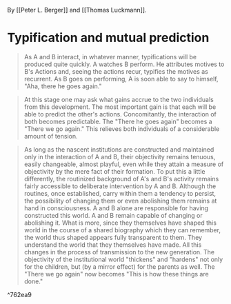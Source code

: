 By [[Peter L. Berger]] and [[Thomas Luckmann]].

# Typification and mutual prediction

> As A and B interact, in whatever manner, typifications will be produced quite quickly. A watches B perform. He attributes motives to B's Actions and, seeing the actions recur, typifies the motives as recurrent. As B goes on performing, A is soon able to say to himself, "Aha, there he goes again."

> At this stage one may ask what gains accrue to the two individuals from this development. The most important gain is that each will be able to predict the other's actions. Concomitantly, the interaction of both becomes predictable. The "There he goes again" becomes a "There we go again." This relieves both individuals of a considerable amount of tension.

> As long as the nascent institutions are constructed and maintained only in the interaction of A and B, their objectivity remains tenuous, easily changeable, almost playful, even while they attain a measure of objectivity by the mere fact of their formation. To put this a little differently, the routinized background of A's and B's activity remains fairly accessible to deliberate intervention by  A and B. Although the routines, once established, carry within them a tendency to persist, the possibility of changing them or even abolishing them remains at hand in consciousness. A and B alone are responsible for having constructed this world. A and B remain capable of changing or abolishing it. What is more, since they themselves have shaped this world in the course of a shared biography which they can remember, the world thus shaped appears fully transparent to them. They understand the world that they themselves have made. All this changes in the process of transmission to the new generation. The objectivity of the institutional world "thickens" and "hardens" not only for the children, but (by a mirror effect) for the parents as well. The "There we go again" now becomes "This is how these things are done."

^762ea9

